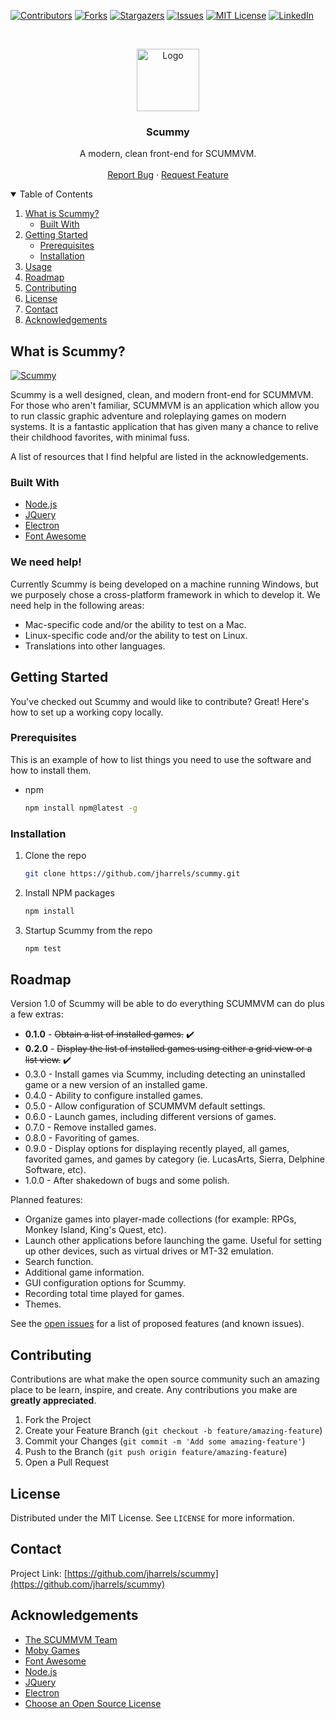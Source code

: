 [![Contributors][contributors-shield]][contributors-url]
[![Forks][forks-shield]][forks-url]
[![Stargazers][stars-shield]][stars-url]
[![Issues][issues-shield]][issues-url]
[![MIT License][license-shield]][license-url]
[![LinkedIn][linkedin-shield]][linkedin-url]



<!-- PROJECT LOGO -->
<br />
<p align="center">
  <a href="https://github.com/jharrels/scummy">
    <img src="https://j-topia.com/images/scummy_logo.png" alt="Logo" width="100" height="100">
  </a>

  <h3 align="center">Scummy</h3>

  <p align="center">
    A modern, clean front-end for SCUMMVM.
    <br />
    <br />
    <a href="https://github.com/jharrels/scummy/issues">Report Bug</a>
    ·
    <a href="https://github.com/jharrels/scummy/issues">Request Feature</a>
  </p>
</p>



<!-- TABLE OF CONTENTS -->
<details open="open">
  <summary>Table of Contents</summary>
  <ol>
    <li>
      <a href="#about-the-project">What is Scummy?</a>
      <ul>
        <li><a href="#built-with">Built With</a></li>
      </ul>
    </li>
    <li>
      <a href="#getting-started">Getting Started</a>
      <ul>
        <li><a href="#prerequisites">Prerequisites</a></li>
        <li><a href="#installation">Installation</a></li>
      </ul>
    </li>
    <li><a href="#usage">Usage</a></li>
    <li><a href="#roadmap">Roadmap</a></li>
    <li><a href="#contributing">Contributing</a></li>
    <li><a href="#license">License</a></li>
    <li><a href="#contact">Contact</a></li>
    <li><a href="#acknowledgements">Acknowledgements</a></li>
  </ol>
</details>



<!-- ABOUT THE PROJECT -->
## What is Scummy?

[![Scummy][scummy-gallery]](https://j-topia.com/images/scummy_gallery.png)

Scummy is a well designed, clean, and modern front-end for SCUMMVM. For those who aren't familiar, SCUMMVM is an application which allow you to run classic graphic adventure and roleplaying games on modern systems. It is a fantastic application that has given many a chance to relive their childhood favorites, with minimal fuss.

A list of resources that I find helpful are listed in the acknowledgements.

### Built With

* [Node.js](https://nodejs.org)
* [JQuery](https://jquery.com)
* [Electron](https://www.electronjs.org)
* [Font Awesome](https://fontawesome.com)

### We need help!
Currently Scummy is being developed on a machine running Windows, but we purposely chose a cross-platform framework in which to develop it. We need help in the following areas:
* Mac-specific code and/or the ability to test on a Mac.
* Linux-specific code and/or the ability to test on Linux.
* Translations into other languages.

<!-- GETTING STARTED -->
## Getting Started

You've checked out Scummy and would like to contribute? Great! Here's how to set up a working copy locally.

### Prerequisites

This is an example of how to list things you need to use the software and how to install them.
* npm
  ```sh
  npm install npm@latest -g
  ```

### Installation

1. Clone the repo
   ```sh
   git clone https://github.com/jharrels/scummy.git
   ```
3. Install NPM packages
   ```sh
   npm install
   ```
4. Startup Scummy from the repo
   ```sh
   npm test
   ```



<!-- ROADMAP -->
## Roadmap
Version 1.0 of Scummy will be able to do everything SCUMMVM can do plus a few extras:
* **0.1.0** - ~~Obtain a list of installed games.~~ :heavy_check_mark:
* **0.2.0** - ~~Display the list of installed games using either a grid view or a list view.~~ :heavy_check_mark:
* 0.3.0 - Install games via Scummy, including detecting an uninstalled game or a new version of an installed game.
* 0.4.0 - Ability to configure installed games.
* 0.5.0 - Allow configuration of SCUMMVM default settings.
* 0.6.0 - Launch games, including different versions of games.
* 0.7.0 - Remove installed games.
* 0.8.0 - Favoriting of games.
* 0.9.0 - Display options for displaying recently played, all games, favorited games, and games by category (ie. LucasArts, Sierra, Delphine Software, etc).
* 1.0.0 - After shakedown of bugs and some polish.

Planned features:
* Organize games into player-made collections (for example: RPGs, Monkey Island, King's Quest, etc).
* Launch other applications before launching the game. Useful for setting up other devices, such as virtual drives or MT-32 emulation.
* Search function.
* Additional game information.
* GUI configuration options for Scummy.
* Recording total time played for games.
* Themes.

See the [open issues](https://github.com/jharrels/scummy/issues) for a list of proposed features (and known issues).



<!-- CONTRIBUTING -->
## Contributing

Contributions are what make the open source community such an amazing place to be learn, inspire, and create. Any contributions you make are **greatly appreciated**.

1. Fork the Project
2. Create your Feature Branch (`git checkout -b feature/amazing-feature`)
3. Commit your Changes (`git commit -m 'Add some amazing-feature'`)
4. Push to the Branch (`git push origin feature/amazing-feature`)
5. Open a Pull Request



<!-- LICENSE -->
## License

Distributed under the MIT License. See `LICENSE` for more information.



<!-- CONTACT -->
## Contact

Project Link: [https://github.com/jharrels/scummy](https://github.com/jharrels/scummy)



<!-- ACKNOWLEDGEMENTS -->
## Acknowledgements
* [The SCUMMVM Team](https://scummvm.org)
* [Moby Games](https://www.mobygames.com)
* [Font Awesome](https://fontawesome.com)
* [Node.js](https://nodejs.org)
* [JQuery](https://jquery.com)
* [Electron](https://www.electronjs.org)
* [Choose an Open Source License](https://choosealicense.com)




<!-- MARKDOWN LINKS & IMAGES -->
<!-- https://www.markdownguide.org/basic-syntax/#reference-style-links -->
[contributors-shield]: https://img.shields.io/github/contributors/jharrels/scummy.svg?style=for-the-badge
[contributors-url]: https://github.com/jharrels/scummy/graphs/contributors
[forks-shield]: https://img.shields.io/github/forks/jharrels/scummy.svg?style=for-the-badge
[forks-url]: https://github.com/jharrels/scummy/network/members
[stars-shield]: https://img.shields.io/github/stars/jharrels/scummy.svg?style=for-the-badge
[stars-url]: https://github.com/jharrels/scummy/stargazers
[issues-shield]: https://img.shields.io/github/issues/jharrels/scummy.svg?style=for-the-badge
[issues-url]: https://github.com/jharrels/scummy/issues
[license-shield]: https://img.shields.io/github/license/jharrels/scummy.svg?style=for-the-badge
[license-url]: https://github.com/jharrels/scummy/blob/master/LICENSE
[linkedin-shield]: https://img.shields.io/badge/-LinkedIn-black.svg?style=for-the-badge&logo=linkedin&colorB=555
[linkedin-url]: https://www.linkedin.com/in/justin-harrelson-a7b18549
[scummy-gallery]: https://j-topia.com/images/scummy_gallery.png
